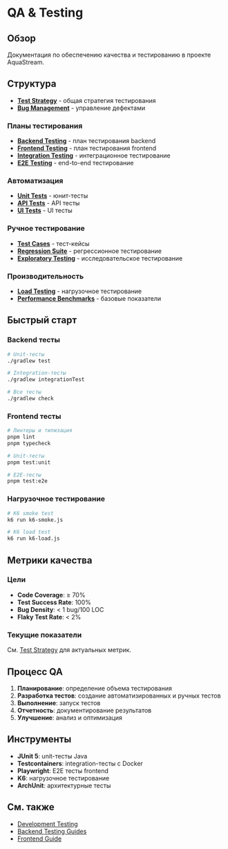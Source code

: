 # QA & Testing

## Обзор

Документация по обеспечению качества и тестированию в проекте AquaStream.

## Структура

- **[Test Strategy](test-strategy.md)** - общая стратегия тестирования
- **[Bug Management](bug-management.md)** - управление дефектами

### Планы тестирования

- **[Backend Testing](test-plans/backend-testing.md)** - план тестирования backend
- **[Frontend Testing](test-plans/frontend-testing.md)** - план тестирования frontend
- **[Integration Testing](test-plans/integration-testing.md)** - интеграционное тестирование
- **[E2E Testing](test-plans/e2e-testing.md)** - end-to-end тестирование

### Автоматизация

- **[Unit Tests](automation/unit-tests.md)** - юнит-тесты
- **[API Tests](automation/api-tests.md)** - API тесты
- **[UI Tests](automation/ui-tests.md)** - UI тесты

### Ручное тестирование

- **[Test Cases](manual-testing/test-cases.md)** - тест-кейсы
- **[Regression Suite](manual-testing/regression-suite.md)** - регрессионное тестирование
- **[Exploratory Testing](manual-testing/exploratory-testing.md)** - исследовательское тестирование

### Производительность

- **[Load Testing](performance/load-testing.md)** - нагрузочное тестирование
- **[Performance Benchmarks](performance/performance-benchmarks.md)** - базовые показатели

## Быстрый старт

### Backend тесты

```bash
# Unit-тесты
./gradlew test

# Integration-тесты
./gradlew integrationTest

# Все тесты
./gradlew check
```

### Frontend тесты

```bash
# Линтеры и типизация
pnpm lint
pnpm typecheck

# Unit-тесты
pnpm test:unit

# E2E-тесты
pnpm test:e2e
```

### Нагрузочное тестирование

```bash
# K6 smoke test
k6 run k6-smoke.js

# K6 load test
k6 run k6-load.js
```

## Метрики качества

### Цели

- **Code Coverage**: ≥ 70%
- **Test Success Rate**: 100%
- **Bug Density**: < 1 bug/100 LOC
- **Flaky Test Rate**: < 2%

### Текущие показатели

См. [Test Strategy](test-strategy.md) для актуальных метрик.

## Процесс QA

1. **Планирование**: определение объема тестирования
2. **Разработка тестов**: создание автоматизированных и ручных тестов
3. **Выполнение**: запуск тестов
4. **Отчетность**: документирование результатов
5. **Улучшение**: анализ и оптимизация

## Инструменты

- **JUnit 5**: unit-тесты Java
- **Testcontainers**: integration-тесты с Docker
- **Playwright**: E2E тесты frontend
- **K6**: нагрузочное тестирование
- **ArchUnit**: архитектурные тесты

## См. также

- [Development Testing](../development/testing.md)
- [Backend Testing Guides](../backend/README.md)
- [Frontend Guide](../frontend/README.md)
